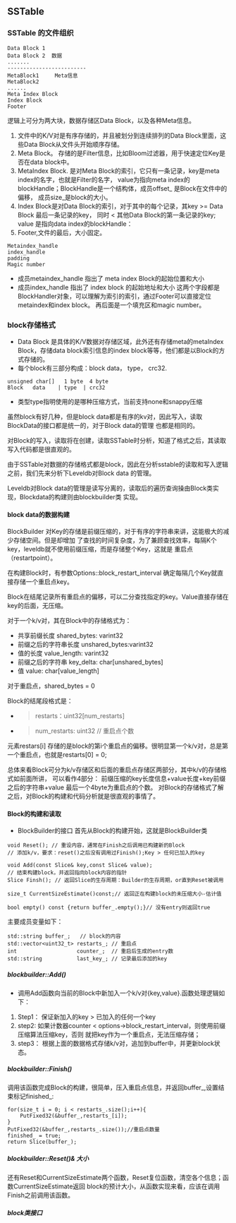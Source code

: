 ## SSTable
### SSTable 的文件组织
```
Data Block 1 
Data Block 2  数据
.......
-------------------------
MetaBlock1     Meta信息
MetaBlock2
......
Meta Index Block
Index Block
Footer
```

逻辑上可分为两大块，数据存储区Data Block，以及各种Meta信息。

1.  文件中的K/V对是有序存储的，并且被划分到连续排列的Data Block里面，这些Data Block从文件头开始顺序存储。
2.  Meta Block。 存储的是Filter信息，比如Bloom过滤器，用于快速定位Key是否在data block中。
3.  MetaIndex Block. 是对Meta Block的索引，它只有一条记录，key是meta index的名字，也就是Filter的名字，
value为指向meta index的blockHandle；BlockHandle是一个结构体，成员offset_ 是Block在文件中的偏移，
成员size_是block的大小。
4. Index Block是对Data Block的索引，对于其中的每个记录，其key >= Data Block 最后一条记录的key，
同时 < 其他Data Block的第一条记录的key; value 是指向data index的blockHandle：
5. Footer,文件的最后，大小固定。
```
Metaindex_handle
index_handle
padding
Magic number 
```
- 成员metaindex_handle 指出了 meta index Block的起始位置和大小
- 成员index_handle 指出了 index block 的起始地址和大小
这两个字段都是BlockHandler对象，可以理解为索引的索引，通过Footer可以直接定位metaindex和index block。
再后面是一个填充区和magic number。

### block存储格式

- Data Block 是具体的K/V数据对存储区域，此外还有存储meta的metaIndex Block，存储data block索引信息的index block等等，他们都是以Block的方式存储的。
- 每个block有三部分构成：block data， type， crc32.
```
unsigned char[]   1 byte  4 byte
Block   data    | type  | crc32
```
- 类型type指明使用的是哪种压缩方式，当前支持none和snappy压缩

虽然block有好几种，但是block data都是有序的kv对，因此写入，读取BlockData的接口都是统一的，对于Block data的管理
也都是相同的。

对Block的写入，读取将在创建，读取SSTable时分析，知道了格式之后，其读取写入代码都是很直观的。

由于SSTable对数据的存储格式都是block，因此在分析sstable的读取和写入逻辑之前，我们先来分析下Leveldb对Block data
的管理。

Leveldb对Block data的管理是读写分离的，读取后的遍历查询操由Block类实现，Blockdata的构建则由blockbuilder类
实现。

#### block data的数据构建

BlockBuilder 对Key的存储是前缀压缩的，对于有序的字符串来讲，这能极大的减少存储空间。但是却增加
了查找的时间复杂度，为了兼顾查找效率，每隔K个key，leveldb就不使用前缀压缩，而是存储整个Key，这就是
重启点（restartpoint）。

在构建Block时，有参数Options::block_restart_interval 确定每隔几个Key就直接存储一个重启点key。

Block在结尾记录所有重启点的偏移，可以二分查找指定的key。Value直接存储在key的后面，无压缩。

对于一个k/v对，其在Block中的存储格式为：

- 共享前缀长度 shared_bytes: varint32
- 前缀之后的字符串长度 unshared_bytes:varint32
- 值的长度     value_length: varint32
- 前缀之后的字符串 key_delta: char[unshared_bytes]
- 值           value: char[value_length]

对于重启点，shared_bytes = 0

Block的结尾段格式是：

- > restarts：uint32[num_restarts]
- > num_restarts: uint32 // 重启点个数

元素restars[i] 存储的是block的第i个重启点的偏移。很明显第一个k/v对，总是第一个重启点，也就是restarts[0] = 0;

总体来看Block可分为k/v存储区和后面的重启点存储区两部分，其中k/v的存储格式如前面所讲，
可以看作4部分：
前缀压缩的key长度信息+value长度+key前缀之后的字符串+value
最后一个4byte为重启点的个数。
对Block的存储格式了解之后，对Block的构建和代码分析就是很直观的事情了。

#### Block的构建和读取

- BlockBuilder的接口
首先从Block的构建开始，这就是BlockBuilder类
```
void Reset(); // 重设内容，通常在Finish之后调用已构建新的Block
// 添加k/v，要求：reset()之后没有调用过Finish();Key > 任何已加入的key

void Add(const Slice& key,const Slice& value);
// 结束构建block，并返回指向block内容的指针
Slice Finsh(); // 返回Slice的生存周期：Builder的生存周期，or直到Reset被调用

size_t CurrentSizeEstimate()const;// 返回正在构建block的未压缩大小-估计值

bool empty() const {return buffer_.empty();}// 没有entry则返回true
```
主要成员变量如下：
```
std::string buffer_;   // block的内容
std::vector<uint32_t> restarts_; // 重启点
int                   counter_;  // 重启后生成的entry数
std::string           last_key_; // 记录最后添加的key
```

##### blockbuilder::Add()
- 调用Add函数向当前的Block中新加入一个k/v对{key,value}.函数处理逻辑如下：

1. Step1：
保证新加入的key > 已加入的任何一个key
2. step2:
如果计数器counter < options->block_restart_interval，则使用前缀压缩算法压缩key，否则
就把key作为一个重启点，无法压缩存储；
3. step3：
根据上面的数据格式存储k/v对，追加到buffer中，并更新block状态。


##### blockbuilder::Finish()
调用该函数完成Block的构建，很简单，压入重启点信息，并返回buffer_,设置结束标记finished_:
```
for(size_t i = 0; i < restarts_.size();i++){
    PutFixed32(&buffer_,restarts_[i]); 
}
PutFixed32(&buffer_,restarts_.size());//重启点数量
finished_ = true;
return Slice(buffer_);
```

##### blockbuilder::Reset()& 大小

还有Reset和CurrentSizeEstimate两个函数，Reset复位函数，清空各个信息；函数CurrentSizeEstimate返回
block的预计大小，从函数实现来看，应该在调用Finish之前调用该函数。


##### block类接口

